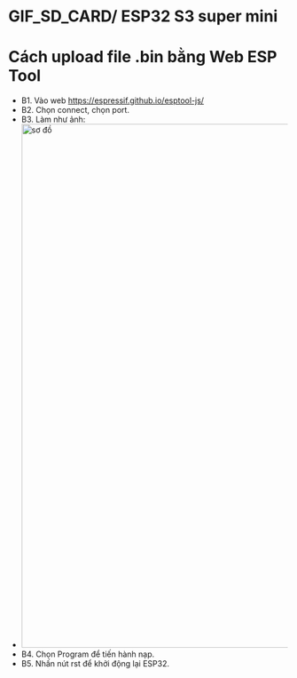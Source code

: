 # GIF_SD_CARD/ ESP32 S3 super mini

# Cách upload file .bin bằng Web ESP Tool
  * B1. Vào web https://espressif.github.io/esptool-js/
  * B2. Chọn connect, chọn port.
  * B3. Làm như ảnh:
  * <img width="943" alt="sơ đồ" src="https://github.com/user-attachments/assets/1b0ed960-b028-43fe-b98e-e22702967023" />
  * B4. Chọn Program để tiến hành nạp.
  * B5. Nhấn nút rst để khởi động lại ESP32.
